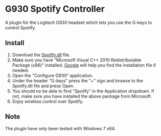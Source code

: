 G930 Spotify Controller
=======================

A plugin for the Logitech G930 headset which lets you use the G-keys to control Spotify.

Install
-------

1. Download the [Spotify.dll][1] file.
2. Make sure you have "Microsoft Visual C++ 2010 Redistributable Package (x86)" installed.
   [Google][2] will help you find the installation file if needed.
2. Open the "Configure G930" application.
3. Under the header "G-keys" press the "+" sign and browse to the Spotify.dll file and press Open.
4. You should no be able to find "Spotify" in the Application dropdown.
   If not, make sure you have installed the above package from Microsoft.
5. Enjoy wireless control over Spotify.

Note
----

The plugin have only been tested with Windows 7 x64.

[1]: http://github.com/downloads/marcuslonnberg/G930-Spotify-Controller/Spotify.dll
[2]: http://www.google.com/search?q=Microsoft+Visual+C%2B%2B+2010+Redistributable+Package+(x86)
